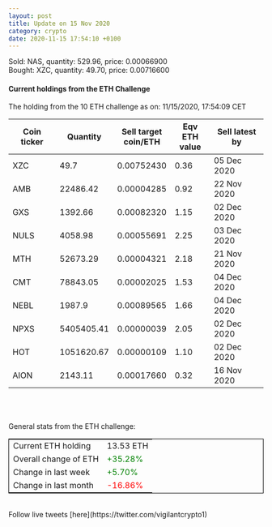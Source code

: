 ```yaml
---
layout: post
title: Update on 15 Nov 2020
category: crypto
date: 2020-11-15 17:54:10 +0100
---
```

<!-- Global site tag (gtag.js) - Google Analytics -->
<script async src="https://www.googletagmanager.com/gtag/js?id=UA-103831149-5"></script>
<script>
  window.dataLayer = window.dataLayer || [];
  function gtag(){dataLayer.push(arguments);}
  gtag('js', new Date());

  gtag('config', 'UA-103831149-5');
</script>
Sold: NAS, quantity:       529.96, price:   0.00066900<br>Bought: XZC, quantity:        49.70, price:   0.00716600<br>

#### Current holdings from the ETH Challenge

The holding from the 10 ETH challenge as on: 11/15/2020, 17:54:09 CET

|Coin ticker|Quantity|Sell target<br>coin/ETH|Eqv ETH<br>value|Sell latest by|
|-----------|--------|-----------|-----------|--------------|
XZC|49.7|  0.00752430|0.36|05 Dec 2020|
AMB|22486.42|  0.00004285|0.92|22 Nov 2020|
GXS|1392.66|  0.00082320|1.15|02 Dec 2020|
NULS|4058.98|  0.00055691|2.25|03 Dec 2020|
MTH|52673.29|  0.00004321|2.18|21 Nov 2020|
CMT|78843.05|  0.00002025|1.53|04 Dec 2020|
NEBL|1987.9|  0.00089565|1.66|04 Dec 2020|
NPXS|5405405.41|  0.00000039|2.05|02 Dec 2020|
HOT|1051620.67|  0.00000109|1.10|02 Dec 2020|
AION|2143.11|  0.00017660|0.32|16 Nov 2020|

<br>
<br>
<br>
General stats from the ETH challenge:

<table style="border:1px solid black;margin-left:auto;margin-right:auto;">
	<tbody>
	<tr>
		<td>Current ETH holding</td>
		<td>     13.53 ETH</td>
	</tr>
	<tr>
		<td>Overall change of ETH</td>
		<td><font color="green">+35.28%</font></td>
	</tr>
	<tr>
		<td>Change in last week</td>
		<td><font color="green">+5.70%</font></td>
	</tr>
	<tr>
		<td>Change in last month</td>
		<td><font color="red">-16.86%</font></td>
	</tr>
	</tbody>
</table>

<br>
Follow live tweets [here](https://twitter.com/vigilantcrypto1)
<br>
<br>